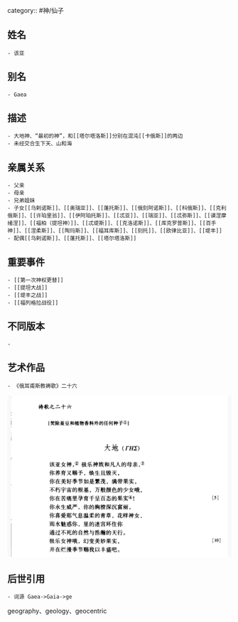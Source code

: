 category:: #神/仙子
## 姓名
	- 该亚
## 别名
	- Gaea
## 描述
	- 大地神、“最初的神”，和[[塔尔塔洛斯]]分别在混沌[[卡俄斯]]的两边
	- 未经交合生下天、山和海
## 亲属关系
	- 父亲
	- 母亲
	- 兄弟姐妹
	- 子女[[乌剌诺斯]]、[[奥瑞亚]]、[[蓬托斯]]、[[俄刻阿诺斯]]、[[科俄斯]]、[[克利俄斯]]、[[许珀里翁]]、[[伊阿珀托斯]]、[[忒亚]]、[[瑞亚]]、[[忒弥斯]]、[[谟涅摩绪涅]]、[[福柏（提坦神）]]、[[忒堤斯]]、[[克洛诺斯]]、[[库克罗普斯]]、[[百手神]]、[[涅柔斯]]、[[陶玛斯]]、[[福耳库斯]]、[[刻托]]、[[欧律比亚]]、[[堤丰]]
	- 配偶[[乌剌诺斯]]、[[蓬托斯]]、[[塔尔塔洛斯]]
## 重要事件
	- [[第一次神权更替]]
	- [[提坦大战]]
	- [[堤丰之战]]
	- [[福列格拉战役]]
## 不同版本
	-
## 艺术作品
	- 《俄耳甫斯教祷歌》二十六
 ![](../assets/《俄耳甫斯教祷歌》二十六.png)
## 后世引用
	- 词源 Gaea->Gaia->ge
geography、geology、geocentric
